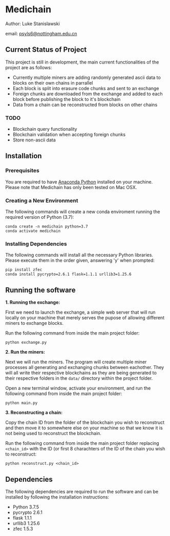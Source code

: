 # Medichain

Author: Luke Stanislawski

email: psyls6@nottingham.edu.cn

## Current Status of Project

This project is still in development, the main current functionalities of the project are as follows:

 - Currently multiple miners are adding randomly generated ascii data to blocks on their own chains in parrallel
 - Each block is split into erasure code chunks and sent to an exchange
 - Foreign chunks are downloaded from the exchange and added to each block before publishing the block to it's blockchain
 - Data from a chain can be reconstructed from blocks on other chains

### TODO

- Blockchain query functionality
- Blockchain validation when accepting foreign chunks
- Store non-ascii data


## Installation

### Prerequisites

You are required to have [Anaconda Python](https://www.anaconda.com/) installed on your machine. Please note that Medichain has only been tested on Mac OSX.

### Creating a New Environment

The following commands will create a new conda enviroment running the required version of Python (3.7):

```
conda create -n medichain python=3.7
conda activate medichain
```

### Installing Dependencies

The following commands will install all the necessary Python libraries. Please execute them in the order given, answering 'y' when prompted:

```
pip install zfec
conda install pycrypto=2.6.1 flask=1.1.1 urllib3=1.25.6
```

## Running the software

**1. Running the exchange:**

First we need to launch the exchange, a simple web server that will run locally on your machine that merely serves the pupose of allowing different miners to exchange blocks. 

Run the following command from inside the main project folder:

```
python exchange.py
```


**2. Run the miners:**

Next we will run the miners. The program will create multiple miner processes all generating and exchanging chunks between eachother. They will all write their respective blockchains as they are being generated to their respective folders in the `data/` directory within the project folder.

Open a new terminal window, activate your environment, and run the following command from inside the main project folder:

```
python main.py
```

**3. Reconstructing a chain:**

Copy the chain ID from the folder of the blockchain you wish to reconstruct and then move it to somewhere else on your machine so that we know it is not being used to reconstruct the blockchain.

Run the following command from inside the main project folder replacing ```<chain_id>``` with the ID (or first 8 charachters of the ID of the chain you wish to reconstruct:

```
python reconstruct.py <chain_id>
```

## Dependencies

The following dependencies are required to run the software and can be installed by following the installation instructions:

- Python 3.7.5
- pycrypto 2.6.1
- flask 1.1.1
- urllib3 1.25.6
- zfec 1.5.3